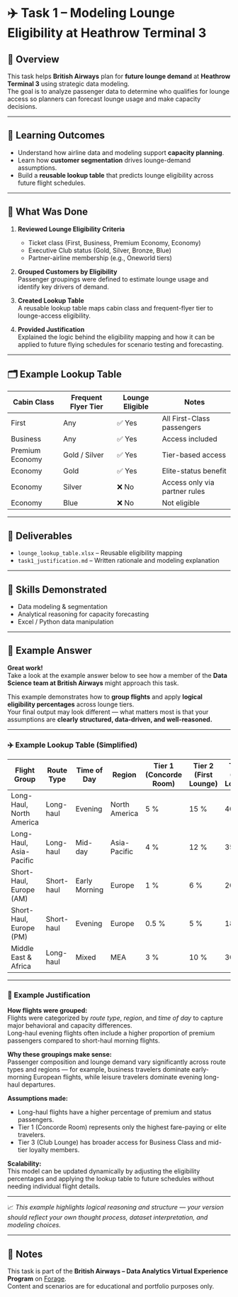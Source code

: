 # ✈️ Task 1 – Modeling Lounge Eligibility at Heathrow Terminal 3

## 🧭 Overview
This task helps **British Airways** plan for **future lounge demand** at **Heathrow Terminal 3** using strategic data modeling.  
The goal is to analyze passenger data to determine who qualifies for lounge access so planners can forecast lounge usage and make capacity decisions.

---

## 🎯 Learning Outcomes
- Understand how airline data and modeling support **capacity planning**.  
- Learn how **customer segmentation** drives lounge-demand assumptions.  
- Build a **reusable lookup table** that predicts lounge eligibility across future flight schedules.

---

## 🧩 What Was Done
1. **Reviewed Lounge Eligibility Criteria**  
   - Ticket class (First, Business, Premium Economy, Economy)  
   - Executive Club status (Gold, Silver, Bronze, Blue)  
   - Partner-airline membership (e.g., Oneworld tiers)  

2. **Grouped Customers by Eligibility**  
   Passenger groupings were defined to estimate lounge usage and identify key drivers of demand.

3. **Created Lookup Table**  
   A reusable lookup table maps cabin class and frequent-flyer tier to lounge-access eligibility.

4. **Provided Justification**  
   Explained the logic behind the eligibility mapping and how it can be applied to future flying schedules for scenario testing and forecasting.

---

## 🗂 Example Lookup Table

| Cabin Class | Frequent Flyer Tier | Lounge Eligible | Notes |
|--------------|--------------------|----------------|--------|
| First | Any | ✅ Yes | All First-Class passengers |
| Business | Any | ✅ Yes | Access included |
| Premium Economy | Gold / Silver | ✅ Yes | Tier-based access |
| Economy | Gold | ✅ Yes | Elite-status benefit |
| Economy | Silver | ❌ No | Access only via partner rules |
| Economy | Blue | ❌ No | Not eligible |

---

## 🧠 Deliverables
- `lounge_lookup_table.xlsx` – Reusable eligibility mapping  
- `task1_justification.md` – Written rationale and modeling explanation  

---

## 💼 Skills Demonstrated
- Data modeling & segmentation  
- Analytical reasoning for capacity forecasting  
- Excel / Python data manipulation  

---

## 🧩 Example Answer

**Great work!**  
Take a look at the example answer below to see how a member of the **Data Science team at British Airways** might approach this task.  

This example demonstrates how to **group flights** and apply **logical eligibility percentages** across lounge tiers.  
Your final output may look different — what matters most is that your assumptions are **clearly structured, data-driven, and well-reasoned.**

---

### ✈️ Example Lookup Table (Simplified)

| Flight Group              | Route Type | Time of Day  | Region        | Tier 1 (Concorde Room) | Tier 2 (First Lounge) | Tier 3 (Club Lounge) |
|----------------------------|-------------|---------------|----------------|-------------------------|------------------------|----------------------|
| Long-Haul, North America   | Long-haul   | Evening       | North America  | 5 %                     | 15 %                   | 40 %                 |
| Long-Haul, Asia-Pacific    | Long-haul   | Mid-day       | Asia-Pacific   | 4 %                     | 12 %                   | 35 %                 |
| Short-Haul, Europe (AM)    | Short-haul  | Early Morning | Europe         | 1 %                     | 6 %                    | 20 %                 |
| Short-Haul, Europe (PM)    | Short-haul  | Evening       | Europe         | 0.5 %                   | 5 %                    | 18 %                 |
| Middle East & Africa       | Long-haul   | Mixed         | MEA            | 3 %                     | 10 %                   | 30 %                 |

---

### 🧾 Example Justification

**How flights were grouped:**  
Flights were categorized by *route type*, *region*, and *time of day* to capture major behavioral and capacity differences.  
Long-haul evening flights often include a higher proportion of premium passengers compared to short-haul morning flights.

**Why these groupings make sense:**  
Passenger composition and lounge demand vary significantly across route types and regions — for example, business travelers dominate early-morning European flights, while leisure travelers dominate evening long-haul departures.

**Assumptions made:**  
- Long-haul flights have a higher percentage of premium and status passengers.  
- Tier 1 (Concorde Room) represents only the highest fare-paying or elite travelers.  
- Tier 3 (Club Lounge) has broader access for Business Class and mid-tier loyalty members.  

**Scalability:**  
This model can be updated dynamically by adjusting the eligibility percentages and applying the lookup table to future schedules without needing individual flight details.

---

📈 *This example highlights logical reasoning and structure — your version should reflect your own thought process, dataset interpretation, and modeling choices.*

---

## 📄 Notes
This task is part of the **British Airways – Data Analytics Virtual Experience Program** on [Forage](https://www.theforage.com/).  
Content and scenarios are for educational and portfolio purposes only.
